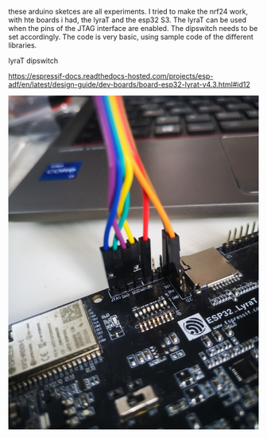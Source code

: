 these arduino sketces are all experiments. I tried to make the nrf24 work, with hte boards i had, the lyraT and the esp32 S3.
The lyraT can be used when the pins of the JTAG interface are enabled. The dipswitch needs to be set accordingly.
The code is very basic, using sample code of the different libraries. 



lyraT dipswitch

https://espressif-docs.readthedocs-hosted.com/projects/esp-adf/en/latest/design-guide/dev-boards/board-esp32-lyrat-v4.3.html#id12

![pin cables for a nrf24 on a LyraT](IMG_20240123_102010.jpg)